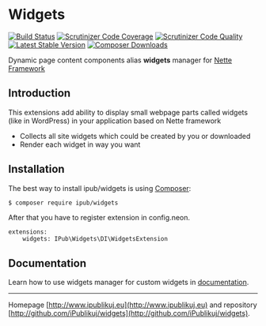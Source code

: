 # Widgets

[![Build Status](https://img.shields.io/travis/iPublikuj/widgets.svg?style=flat-square)](https://travis-ci.org/iPublikuj/widgets)
[![Scrutinizer Code Coverage](https://img.shields.io/scrutinizer/coverage/g/iPublikuj/widgets.svg?style=flat-square)](https://scrutinizer-ci.com/g/iPublikuj/widgets/?branch=master)
[![Scrutinizer Code Quality](https://img.shields.io/scrutinizer/g/iPublikuj/widgets.svg?style=flat-square)](https://scrutinizer-ci.com/g/iPublikuj/widgets/?branch=master)
[![Latest Stable Version](https://img.shields.io/packagist/v/ipub/widgets.svg?style=flat-square)](https://packagist.org/packages/ipub/widgets)
[![Composer Downloads](https://img.shields.io/packagist/dt/ipub/widgets.svg?style=flat-square)](https://packagist.org/packages/ipub/widgets)

Dynamic page content components alias **widgets** manager for [Nette Framework](http://nette.org/)

## Introduction

This extensions add ability to display small webpage parts called widgets (like in WordPress) in your application based on Nette framework

* Collects all site widgets which could be created by you or downloaded
* Render each widget in way you want

## Installation

The best way to install ipub/widgets is using [Composer](http://getcomposer.org/):

```sh
$ composer require ipub/widgets
```

After that you have to register extension in config.neon.

```neon
extensions:
	widgets: IPub\Widgets\DI\WidgetsExtension
```

## Documentation

Learn how to use widgets manager for custom widgets in [documentation](https://github.com/iPublikuj/widgets/blob/master/docs/en/index.md).

***
Homepage [http://www.ipublikuj.eu](http://www.ipublikuj.eu) and repository [http://github.com/iPublikuj/widgets](http://github.com/iPublikuj/widgets).
